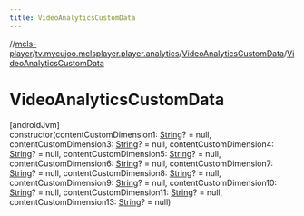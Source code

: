 ```yaml
---
title: VideoAnalyticsCustomData
---
```

//[mcls-player](../../../index.html)/[tv.mycujoo.mclsplayer.player.analytics](../index.html)/[VideoAnalyticsCustomData](index.html)/[VideoAnalyticsCustomData](-video-analytics-custom-data.html)



# VideoAnalyticsCustomData



[androidJvm]\
constructor(contentCustomDimension1: [String](https://kotlinlang.org/api/latest/jvm/stdlib/kotlin/-string/index.html)? = null, contentCustomDimension3: [String](https://kotlinlang.org/api/latest/jvm/stdlib/kotlin/-string/index.html)? = null, contentCustomDimension4: [String](https://kotlinlang.org/api/latest/jvm/stdlib/kotlin/-string/index.html)? = null, contentCustomDimension5: [String](https://kotlinlang.org/api/latest/jvm/stdlib/kotlin/-string/index.html)? = null, contentCustomDimension6: [String](https://kotlinlang.org/api/latest/jvm/stdlib/kotlin/-string/index.html)? = null, contentCustomDimension7: [String](https://kotlinlang.org/api/latest/jvm/stdlib/kotlin/-string/index.html)? = null, contentCustomDimension8: [String](https://kotlinlang.org/api/latest/jvm/stdlib/kotlin/-string/index.html)? = null, contentCustomDimension9: [String](https://kotlinlang.org/api/latest/jvm/stdlib/kotlin/-string/index.html)? = null, contentCustomDimension10: [String](https://kotlinlang.org/api/latest/jvm/stdlib/kotlin/-string/index.html)? = null, contentCustomDimension11: [String](https://kotlinlang.org/api/latest/jvm/stdlib/kotlin/-string/index.html)? = null, contentCustomDimension13: [String](https://kotlinlang.org/api/latest/jvm/stdlib/kotlin/-string/index.html)? = null)




